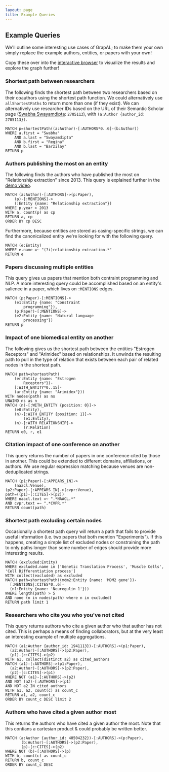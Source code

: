 ```yaml
---
layout: page
title: Example Queries
---
```

Example Queries
---------
We'll outline some interesting use cases of GrapAL; to make them your own simply replace the example authors, entities, or papers with your own!

Copy these over into the [interactive browser](https://grapal.allenai.org:7473/browser) to visualize the results and explore the graph further!

### Shortest path between researchers
The following finds the shortest path between two researchers based on their coauthors using the shortest path function. We could alternatively use `allShortestPaths` to return more than one (if they exist). We can alternatively use researcher IDs based on the URL of their Semantic Scholar page ([Swabha Swayamdipta](https://www.semanticscholar.org/author/Swabha-Swayamdipta/2705113): `2705113`), with `(a:Author {author_id: 2705113})`.

```
MATCH p=shortestPath((a:Author)-[:AUTHORS*0..6]-(b:Author)) 
WHERE a.first = "Swabha" 
    AND a.last = "Swayamdipta"
    AND b.first = "Regina" 
    AND b.last = "Barzilay"
RETURN p
```

### Authors publishing the most on an entity
The following finds the authors who have published the most on "Relationship extraction" since 2013. This query is explained further in the [demo video](https://www.youtube.com/watch?v=1ivX9sHw2RU).
```
MATCH (a:Author)-[:AUTHORS]->(p:Paper),
    (p)-[:MENTIONS]->
    (:Entity {name: "Relationship extraction"})
WHERE p.year > 2013
WITH a, count(p) as cp
RETURN a, cp 
ORDER BY cp DESC 
```
Furthermore, because entities are stored as casing-specific strings, we can find the canonicalized entity we're looking for with the following query.
```
MATCH (e:Entity)
WHERE e.name =~ "(?i)relationship extraction.*"
RETURN e 
```

### Papers discussing multiple entities
This query gives us papers that mention both contraint programming and NLP. A more interesting query could be accomplished based on an entity's salience in a paper, which lives on `:MENTIONS` edges.

```
MATCH (p:Paper)-[:MENTIONS]->
    (e1:Entity {name: "Constraint 
        programming"}),
    (p:Paper)-[:MENTIONS]->
    (e2:Entity {name: "Natural language 
        processing"}) 
RETURN p
```

### Impact of one biomedical entity on another
The following gives us the shortest path between the entities "Estrogen Receptors" and "Arimidex" based on relationships. It unwinds the resulting path to pull in the type of relation that exists between each pair of related nodes in the shortest path.

```
MATCH path=shortestPath(
    (er:Entity {name: "Estrogen 
        Receptors"})-
    [:WITH_ENTITY*0..15]-
    (ar:Entity {name: "Arimidex"}))
WITH nodes(path) as ns
UNWIND ns as n
MATCH (n)-[:WITH_ENTITY {position: 0}]->
    (e0:Entity),
    (n)-[:WITH_ENTITY {position: 1}]->
        (e1:Entity),
    (n)-[:WITH_RELATIONSHIP]->
        (r:Relation) 
RETURN e0, r, e1
```

### Citation impact of one conference on another
This query returns the number of papers in one conference cited by those in another. This could be extended to different domains, affiliations, or authors. We use regular expression matching because venues are non-deduplicated strings.

```
MATCH (p1:Paper)-[:APPEARS_IN]->
    (naacl:Venue),
(p2:Paper)-[:APPEARS_IN]->(cvpr:Venue),
path=((p1)-[:CITES]->(p2)) 
WHERE naacl.text =~ ".*NAACL.*" 
AND cvpr.text =~ ".*CVPR.*" 
RETURN count(path)
```

### Shortest path excluding certain nodes
Occasionally a shortest path query will return a path that fails to provide useful information (i.e. two papers that both mention "Experiments"). If this happens, creating a simple list of excluded nodes or constraining the path to only paths longer than some number of edges should provide more interesting results.

```
MATCH (excluded:Entity) 
WHERE excluded.name in ['Genetic Translation Process', 'Muscle Cells', 'Cell Differentiation process']
WITH collect(excluded) as excluded
MATCH path=shortestPath((mdm2:Entity {name: 'MDM2 gene'})-
  [:MENTIONS|:CITES*0..6]-
  (n1:Entity {name: 'Neuregulin 1'})) 
WHERE length(path) > 5
AND none (n in nodes(path) where n in excluded)
RETURN path limit 1
```

### Researchers who cite you who you've not cited
This query returns authors who cite a given author who that author has not cited. This is perhaps a means of finding collaborators, but at the very least an interesting example of multiple aggregations.

```
MATCH (a1:Author {author_id: 1941113})-[:AUTHORS]->(p1:Paper), 
  (a2:Author)-[:AUTHORS]->(p2:Paper), 
  (p1)-[c:CITES]->(p2) 
WITH a1, collect(distinct a2) as cited_authors
MATCH (a1)-[:AUTHORS]->(p1:Paper),
  (a2:Author)-[:AUTHORS]->(p2:Paper),
  (p2)-[c:CITES]->(p1)
WHERE NOT (a1)-[:AUTHORS]->(p2) 
AND NOT (a2)-[:AUTHORS]->(p1) 
AND NOT a2 IN cited_authors
WITH a1, a2, count(c) as count_c 
RETURN a1, a2, count_c
ORDER BY count_c DESC limit 2
```

### Authors who have cited a given author most
This returns the authors who have cited a given author the most. Note that this contians a cartesian product & could probably be written better.

```
MATCH (a:Author {author_id: 40504232})-[:AUTHORS]->(p:Paper),
       (b:Author)-[:AUTHORS]->(p2:Paper),
       (p)-[c:CITES]->(p2)
WHERE NOT (b)-[:AUTHORS]->(p)
WITH b, count(c) as count_c 
RETURN b, count_c 
ORDER BY count_c DESC
```
